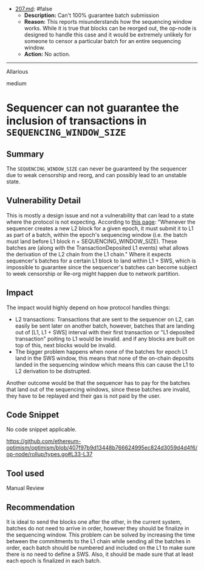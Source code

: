 
- [207.md](processed/false/go/207.md): #false
  - **Description:** Can't 100% guarantee batch submission
  - **Reason:** This reports misunderstands how the sequencing window works. While it is true that blocks can be reorged out, the op-node is designed to handle this case and it would be extremely unlikely for someone to censor a particular batch for an entire sequencing window.
  - **Action:** No action.

---

Allarious

medium

# Sequencer can not guarantee the inclusion of transactions in `SEQUENCING_WINDOW_SIZE`

## Summary
The `SEQUENCING_WINDOW_SIZE` can never be guaranteed by the sequencer due to weak censorship and reorg, and can possibly lead to an unstable state.

## Vulnerability Detail
This is mostly a design issue and not a vulnerability that can lead to a state where the protocol is not expecting. According to [this page](https://github.com/ethereum-optimism/optimism/blob/f30376825c82f62b846590487fe46b7435213d37/specs/overview.md):
"Whenever the sequencer creates a new L2 block for a given epoch, it must submit it to L1 as part of a batch, within the epoch's sequencing window (i.e. the batch must land before L1 block n + SEQUENCING_WINDOW_SIZE). These batches are (along with the TransactionDeposited L1 events) what allows the derivation of the L2 chain from the L1 chain."
Where it expects sequencer's batches for a certain L1 block to land within L1 + SWS, which is impossible to guarantee since the sequencer's batches can become subject to week censorship or Re-org might happen due to network partition.

## Impact
The impact would highly depend on how protocol handles things:
- L2 transactions: Transactions that are sent to the sequencer on L2, can easily be sent later on another batch, however, batches that are landing out of [L1, L1 + SWS] interval with their first transaction or "L1 deposited transaction" poiting to L1 would be invalid. and if any blocks are built on top of this, next blocks would be invalid.
- The bigger problem happens when none of the batches for epoch L1 land in the SWS window, this means that none of the on-chain deposits landed in the sequencing window which means this can cause the L1 to L2 derivation to be distrupted. 

Another outcome would be that the sequencer has to pay for the batches that land out of the sequencing windows, since these batches are invalid, they have to be replayed and their gas is not paid by the user.

## Code Snippet
No code snippet applicable.

https://github.com/ethereum-optimism/optimism/blob/407f97b9d13448b766624995ec824d3059d4d4f6/op-node/rollup/types.go#L33-L37

## Tool used
Manual Review

## Recommendation
It is ideal to send the blocks one after the other, in the current system, batches do not need to arrive in order, however they should be finalize in the sequencing window. 
This problem can be solved by increasing the time between the commitments to the L1 chain while sending all the batches in order, each batch should be numbered and included on the L1 to make sure there is no need to define a SWS. Also, it should be made sure that at least each epoch is finalized in each batch.